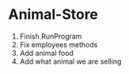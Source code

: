 # Animal-Store
1. Finish RunProgram
3. Fix employees methods
4. Add animal food 
5. Add what animal we are selling


